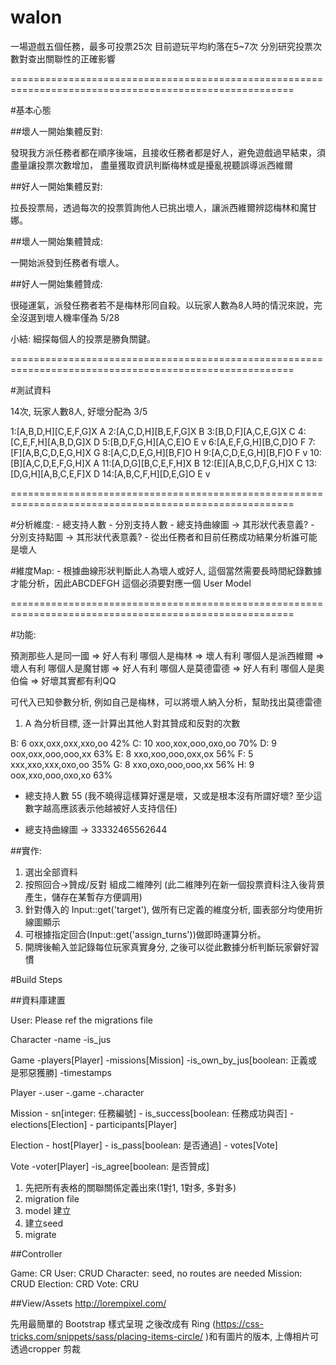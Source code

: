 # walon

一場遊戲五個任務，最多可投票25次
目前遊玩平均約落在5~7次
分別研究投票次數對查出關聯性的正確影響

=======================================================================================================

#基本心態

##壞人一開始集體反對: 

發現我方派任務者都在順序後端，且接收任務者都是好人，避免遊戲過早結束，須盡量讓投票次數增加，
盡量獲取資訊判斷梅林或是擾亂視聽誤導派西維爾

##好人一開始集體反對:

拉長投票局，透過每次的投票質詢他人已挑出壞人，讓派西維爾辨認梅林和魔甘娜。

##壞人一開始集體贊成: 

一開始派發到任務者有壞人。

##好人一開始集體贊成: 

很碰運氣，派發任務者若不是梅林形同自殺。以玩家人數為8人時的情況來說，完全沒選到壞人機率僅為 5/28

小結: 細探每個人的投票是勝負關鍵。

=======================================================================================================

#測試資料

14次, 玩家人數8人, 好壞分配為 3/5

1:[A,B,D,H][C,E,F,G]X A
2:[A,C,D,H][B,E,F,G]X B
3:[B,D,F][A,C,E,G]X C
4:[C,E,F,H][A,B,D,G]X D
5:[B,D,F,G,H][A,C,E]O E v 
6:[A,E,F,G,H][B,C,D]O F
7:[F][A,B,C,D,E,G,H]X G
8:[A,C,D,E,G,H][B,F]O H
9:[A,C,D,E,G,H][B,F]O F v
10:[B][A,C,D,E,F,G,H]X A
11:[A,D,G][B,C,E,F,H]X B
12:[E][A,B,C,D,F,G,H]X C
13:[D,G,H][A,B,C,E,F]X D
14:[A,B,C,F,H][D,E,G]O E v

=======================================================================================================

#分析維度:
    - 總支持人數
    - 分別支持人數
    - 總支持曲線圖 -> 其形狀代表意義?
    - 分別支持點圖 -> 其形狀代表意義?
    - 從出任務者和目前任務成功結果分析誰可能是壞人

#維度Map:
    - 根據曲線形狀判斷此人為壞人或好人, 這個當然需要長時間紀錄數據才能分析，因此ABCDEFGH 這個必須要對應一個 User Model

=======================================================================================================

#功能:

預測那些人是同一國  => 好人有利
哪個人是梅林      => 壞人有利
哪個人是派西維爾  => 壞人有利
哪個人是魔甘娜    => 好人有利
哪個人是莫德雷德  => 好人有利
哪個人是奧伯倫    => 好壞其實都有利QQ

可代入已知參數分析, 例如自己是梅林，可以將壞人納入分析，幫助找出莫德雷德

1. A 為分析目標, 逐一計算出其他人對其贊成和反對的次數

B: 6  oxx,oxx,oxx,xxo,oo 42%
C: 10 xoo,xox,ooo,oxo,oo 70%
D: 9  oox,oxx,ooo,ooo,xx 63%
E: 8  xxo,xoo,ooo,oxx,ox 56%
F: 5  xxx,xxo,xxx,oxo,oo 35%
G: 8  xxo,oxo,ooo,ooo,xx 56%
H: 9  oox,xxo,ooo,oxo,xo 63%

- 總支持人數 
55 (我不曉得這樣算好還是壞，又或是根本沒有所謂好壞? 至少這數字越高應該表示他越被好人支持信任)

- 總支持曲線圖 -> 33332465562644

##實作:

1. 選出全部資料
2. 按照回合->贊成/反對 組成二維陣列
(此二維陣列在新一個投票資料注入後背景產生，儲存在某暫存方便調用)
3. 針對傳入的 Input::get('target'), 做所有已定義的維度分析, 圖表部分均使用折線圖顯示
4. 可根據指定回合(Input::get('assign_turns'))做即時運算分析。
5. 開牌後輸入並記錄每位玩家真實身分, 之後可以從此數據分析判斷玩家僻好習慣

#Build Steps

##資料庫建置

User: Please ref the migrations file

Character
    -name
    -is_jus

Game
    -players[Player]
    -missions[Mission]
    -is_own_by_jus[boolean: 正義或是邪惡獲勝]
    -timestamps

Player
    -.user
    -.game
    -.character

Mission
    - sn[integer: 任務編號]
    - is_success[boolean: 任務成功與否]
    - elections[Election]
    - participants[Player]

Election
    - host[Player]
    - is_pass[boolean: 是否通過]
    - votes[Vote]

Vote
    -voter[Player]
    -is_agree[boolean: 是否贊成]


1. 先把所有表格的關聯關係定義出來(1對1, 1對多, 多對多)
2. migration file
3. model 建立
4. 建立seed
5. migrate

##Controller

Game: CR
User: CRUD
Character: seed, no routes are needed
Mission: CRUD
Election: CRD
Vote: CRU

##View/Assets
http://lorempixel.com/

先用最簡單的 Bootstrap 樣式呈現
之後改成有 Ring (https://css-tricks.com/snippets/sass/placing-items-circle/
)和有圖片的版本,
上傳相片可透過cropper 剪裁